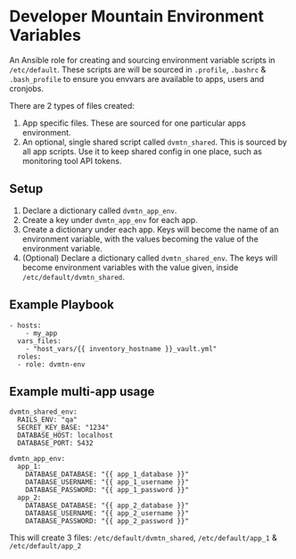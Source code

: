 Developer Mountain Environment Variables
========================================

An Ansible role for creating and sourcing environment variable scripts in `/etc/default`.
These scripts are will be sourced in `.profile`, `.bashrc` & `.bash_profile` to ensure you envvars are available to apps, users and cronjobs.

There are 2 types of files created:

  1. App specific files. These are sourced for one particular apps environment.
  2. An optional, single shared script called `dvmtn_shared`. This is sourced by all app scripts. Use it to keep shared config in one place, such as monitoring tool API tokens.


Setup
-----

  1. Declare a dictionary called `dvmtn_app_env`.
  2. Create a key under `dvmtn_app_env` for each app.
  3. Create a dictionary under each app. Keys will become the name of an environment variable, with the values becoming the value of the environment variable.
  4. (Optional) Declare a dictionary called `dvmtn_shared_env`. The keys will become environment variables with the value given, inside `/etc/default/dvmtn_shared`.

Example Playbook
----------------

    - hosts:
        - my_app
      vars_files:
        - "host_vars/{{ inventory_hostname }}_vault.yml"
      roles:
      - role: dvmtn-env


Example multi-app usage
-----------------------

    dvmtn_shared_env:
      RAILS_ENV: "qa"
      SECRET_KEY_BASE: "1234"
      DATABASE_HOST: localhost
      DATABASE_PORT: 5432

    dvmtn_app_env:
      app_1:
        DATABASE_DATABASE: "{{ app_1_database }}"
        DATABASE_USERNAME: "{{ app_1_username }}"
        DATABASE_PASSWORD: "{{ app_1_password }}"
      app_2:
        DATABASE_DATABASE: "{{ app_2_database }}"
        DATABASE_USERNAME: "{{ app_2_username }}"
        DATABASE_PASSWORD: "{{ app_2_password }}"

This will create 3 files: `/etc/default/dvmtn_shared`, `/etc/default/app_1` & `/etc/default/app_2`
